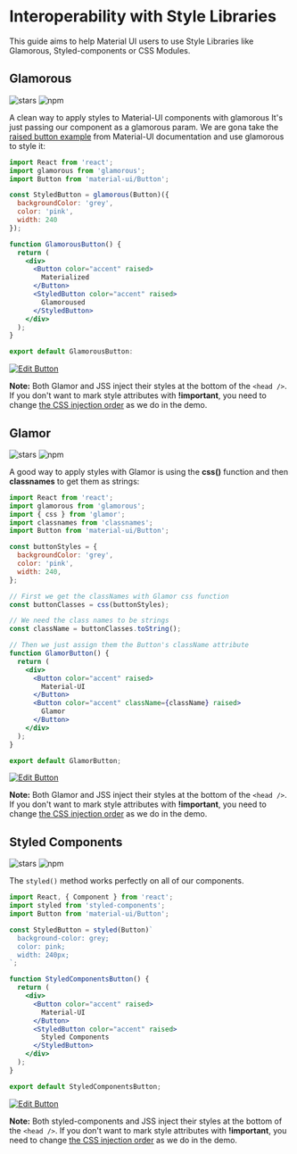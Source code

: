 # Interoperability with Style Libraries

This guide aims to help Material UI users to use Style Libraries like Glamorous, Styled-components or CSS Modules.

## Glamorous

![stars](https://img.shields.io/github/stars/paypal/glamorous.svg?style=social&label=Star)
![npm](https://img.shields.io/npm/dm/glamorous.svg?)

A clean way to apply styles to Material-UI components with glamorous It's just passing our component as a glamorous param. We are gona take the [raised button example](/demos/buttons/#raised-buttons) from Material-UI documentation and use glamorous to style it:

```jsx
import React from 'react';
import glamorous from 'glamorous';
import Button from 'material-ui/Button';

const StyledButton = glamorous(Button)({
  backgroundColor: 'grey',
  color: 'pink',
  width: 240
});

function GlamorousButton() {
  return (
    <div>
      <Button color="accent" raised>
        Materialized
      </Button>
      <StyledButton color="accent" raised>
        Glamoroused
      </StyledButton>
    </div>
  );
}

export default GlamorousButton:
```

[![Edit Button](https://codesandbox.io/static/img/play-codesandbox.svg)](https://codesandbox.io/s/n3jmn72wrm)

**Note:** Both Glamor and JSS inject their styles at the bottom of the `<head />`. If you don't want to mark style attributes with **!important**, you need to change [the CSS injection order](/customization/css-in-js#css-injection-order) as we do in the demo.

## Glamor

![stars](https://img.shields.io/github/stars/threepointone/glamor.svg?style=social&label=Star)
![npm](https://img.shields.io/npm/dm/glamor.svg?)

A good way to apply styles with Glamor is using the **css()** function and then **classnames** to get them as strings:

```jsx
import React from 'react';
import glamorous from 'glamorous';
import { css } from 'glamor';
import classnames from 'classnames';
import Button from 'material-ui/Button';

const buttonStyles = {
  backgroundColor: 'grey',
  color: 'pink',
  width: 240,
};

// First we get the classNames with Glamor css function
const buttonClasses = css(buttonStyles);

// We need the class names to be strings
const className = buttonClasses.toString();

// Then we just assign them the Button's className attribute
function GlamorButton() {
  return (
    <div>
      <Button color="accent" raised>
        Material-UI
      </Button>
      <Button color="accent" className={className} raised>
        Glamor
      </Button>
    </div>
  );
}

export default GlamorButton;
```

[![Edit Button](https://codesandbox.io/static/img/play-codesandbox.svg)](https://codesandbox.io/s/ov5l1j2j8z)

**Note:** Both Glamor and JSS inject their styles at the bottom of the `<head />`. If you don't want to mark style attributes with **!important**, you need to change [the CSS injection order](/customization/css-in-js#css-injection-order) as we do in the demo.

## Styled Components

![stars](https://img.shields.io/github/stars/styled-components/styled-components.svg?style=social&label=Star)
![npm](https://img.shields.io/npm/dm/styled-components.svg?)

The `styled()` method works perfectly on all of our components.

```jsx
import React, { Component } from 'react';
import styled from 'styled-components';
import Button from 'material-ui/Button';

const StyledButton = styled(Button)`
  background-color: grey;
  color: pink;
  width: 240px;
`;

function StyledComponentsButton() {
  return (
    <div>
      <Button color="accent" raised>
        Material-UI
      </Button>
      <StyledButton color="accent" raised>
        Styled Components
      </StyledButton>
    </div>
  );
}

export default StyledComponentsButton;
```

[![Edit Button](https://codesandbox.io/static/img/play-codesandbox.svg)](https://codesandbox.io/s/mzwqkk1p7j)

**Note:** Both styled-components and JSS inject their styles at the bottom of the `<head />`. If you don't want to mark style attributes with **!important**, you need to change [the CSS injection order](/customization/css-in-js#css-injection-order) as we do in the demo.

